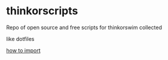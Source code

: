 # thinkorscripts
Repo of open source and free scripts for thinkorswim collected

like dotfiles

[how to import](https://usethinkscript.com/threads/how-to-import-existing-thinkscript-code-on-thinkorswim.10/)
